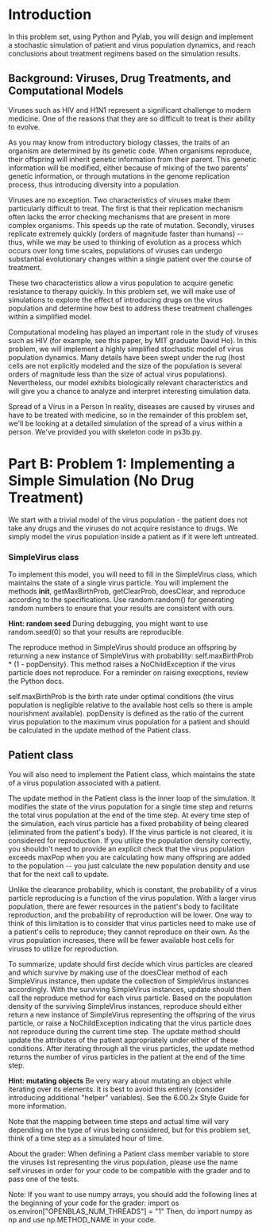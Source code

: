 # Introduction

In this problem set, using Python and Pylab, you will design and implement a stochastic simulation of patient and virus population dynamics, and reach conclusions about treatment regimens based on the simulation results.

## Background: Viruses, Drug Treatments, and Computational Models

Viruses such as HIV and H1N1 represent a significant challenge to modern medicine. One of the reasons that they are so difficult to treat is their ability to evolve.

As you may know from introductory biology classes, the traits of an organism are determined by its genetic code. When organisms reproduce, their offspring will inherit genetic information from their parent. This genetic information will be modified, either because of mixing of the two parents' genetic information, or through mutations in the genome replication process, thus introducing diversity into a population.

Viruses are no exception. Two characteristics of viruses make them particularly difficult to treat. The first is that their replication mechanism often lacks the error checking mechanisms that are present in more complex organisms. This speeds up the rate of mutation. Secondly, viruses replicate extremely quickly (orders of magnitude faster than humans) -- thus, while we may be used to thinking of evolution as a process which occurs over long time scales, populations of viruses can undergo substantial evolutionary changes within a single patient over the course of treatment.

These two characteristics allow a virus population to acquire genetic resistance to therapy quickly. In this problem set, we will make use of simulations to explore the effect of introducing drugs on the virus population and determine how best to address these treatment challenges within a simplified model.

Computational modeling has played an important role in the study of viruses such as HIV (for example, see this paper, by MIT graduate David Ho). In this problem, we will implement a highly simplified stochastic model of virus population dynamics. Many details have been swept under the rug (host cells are not explicitly modeled and the size of the population is several orders of magnitude less than the size of actual virus populations). Nevertheless, our model exhibits biologically relevant characteristics and will give you a chance to analyze and interpret interesting simulation data.

Spread of a Virus in a Person
In reality, diseases are caused by viruses and have to be treated with medicine, so in the remainder of this problem set, we'll be looking at a detailed simulation of the spread of a virus within a person. We've provided you with skeleton code in ps3b.py.

# Part B: Problem 1: Implementing a Simple Simulation (No Drug Treatment)

We start with a trivial model of the virus population - the patient does not take any drugs and the viruses do not acquire resistance to drugs. We simply model the virus population inside a patient as if it were left untreated.

### SimpleVirus class

To implement this model, you will need to fill in the SimpleVirus class, which maintains the state of a single virus particle. You will implement the methods **init**, getMaxBirthProb, getClearProb, doesClear, and reproduce according to the specifications. Use random.random() for generating random numbers to ensure that your results are consistent with ours.

**Hint: random seed**
During debugging, you might want to use random.seed(0) so that your results are reproducible.

The reproduce method in SimpleVirus should produce an offspring by returning a new instance of SimpleVirus with probability: self.maxBirthProb \* (1 - popDensity). This method raises a NoChildException if the virus particle does not reproduce. For a reminder on raising execptions, review the Python docs.

self.maxBirthProb is the birth rate under optimal conditions (the virus population is negligible relative to the available host cells so there is ample nourishment available). popDensity is defined as the ratio of the current virus population to the maximum virus population for a patient and should be calculated in the update method of the Patient class.

## Patient class

You will also need to implement the Patient class, which maintains the state of a virus population associated with a patient.

The update method in the Patient class is the inner loop of the simulation. It modifies the state of the virus population for a single time step and returns the total virus population at the end of the time step. At every time step of the simulation, each virus particle has a fixed probability of being cleared (eliminated from the patient's body). If the virus particle is not cleared, it is considered for reproduction. If you utilize the population density correctly, you shouldn't need to provide an explicit check that the virus population exceeds maxPop when you are calculating how many offspring are added to the population -- you just calculate the new population density and use that for the next call to update.

Unlike the clearance probability, which is constant, the probability of a virus particle reproducing is a function of the virus population. With a larger virus population, there are fewer resources in the patient's body to facilitate reproduction, and the probability of reproduction will be lower. One way to think of this limitation is to consider that virus particles need to make use of a patient's cells to reproduce; they cannot reproduce on their own. As the virus population increases, there will be fewer available host cells for viruses to utilize for reproduction.

To summarize, update should first decide which virus particles are cleared and which survive by making use of the doesClear method of each SimpleVirus instance, then update the collection of SimpleVirus instances accordingly. With the surviving SimpleVirus instances, update should then call the reproduce method for each virus particle. Based on the population density of the surviving SimpleVirus instances, reproduce should either return a new instance of SimpleVirus representing the offspring of the virus particle, or raise a NoChildException indicating that the virus particle does not reproduce during the current time step. The update method should update the attributes of the patient appropriately under either of these conditions. After iterating through all the virus particles, the update method returns the number of virus particles in the patient at the end of the time step.

**Hint: mutating objects**
Be very wary about mutating an object while iterating over its elements. It is best to avoid this entirely (consider introducing additional "helper" variables). See the 6.00.2x Style Guide for more information.

Note that the mapping between time steps and actual time will vary depending on the type of virus being considered, but for this problem set, think of a time step as a simulated hour of time.

About the grader: When defining a Patient class member variable to store the viruses list representing the virus population, please use the name self.viruses in order for your code to be compatible with the grader and to pass one of the tests.

Note: If you want to use numpy arrays, you should add the following lines at the beginning of your code for the grader:
import os
os.environ["OPENBLAS_NUM_THREADS"] = "1"
Then, do import numpy as np and use np.METHOD_NAME in your code.
